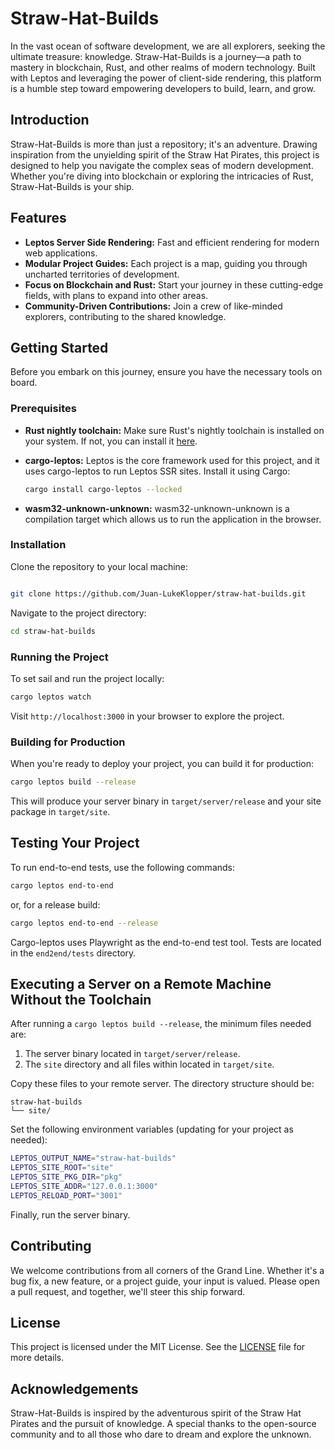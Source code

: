 # **Straw-Hat-Builds**

In the vast ocean of software development, we are all explorers, seeking the ultimate treasure: knowledge. Straw-Hat-Builds is a journey—a path to mastery in blockchain, Rust, and other realms of modern technology. Built with Leptos and leveraging the power of client-side rendering, this platform is a humble step toward empowering developers to build, learn, and grow.

## **Introduction**

Straw-Hat-Builds is more than just a repository; it's an adventure. Drawing inspiration from the unyielding spirit of the Straw Hat Pirates, this project is designed to help you navigate the complex seas of modern development. Whether you're diving into blockchain or exploring the intricacies of Rust, Straw-Hat-Builds is your ship.

## **Features**

- **Leptos Server Side Rendering:** Fast and efficient rendering for modern web applications.
- **Modular Project Guides:** Each project is a map, guiding you through uncharted territories of development.
- **Focus on Blockchain and Rust:** Start your journey in these cutting-edge fields, with plans to expand into other areas.
- **Community-Driven Contributions:** Join a crew of like-minded explorers, contributing to the shared knowledge.

## **Getting Started**

Before you embark on this journey, ensure you have the necessary tools on board.

### **Prerequisites**

- **Rust nightly toolchain:** Make sure Rust's nightly toolchain is installed on your system. If not, you can install it [here](https://www.rust-lang.org/tools/install).
- **cargo-leptos:** Leptos is the core framework used for this project, and it uses cargo-leptos to run Leptos SSR sites. Install it using Cargo:

  ```bash
  cargo install cargo-leptos --locked
  ```

- **wasm32-unknown-unknown:** wasm32-unknown-unknown is a compilation target which allows us to run the application in the browser.

### **Installation**

Clone the repository to your local machine:

```bash

git clone https://github.com/Juan-LukeKlopper/straw-hat-builds.git
```

Navigate to the project directory:

```bash
cd straw-hat-builds
```

### **Running the Project**

To set sail and run the project locally:

```bash
cargo leptos watch
```

Visit `http://localhost:3000` in your browser to explore the project.

### **Building for Production**

When you're ready to deploy your project, you can build it for production:

```bash
cargo leptos build --release
```

This will produce your server binary in `target/server/release` and your site package in `target/site`.

## **Testing Your Project**

To run end-to-end tests, use the following commands:

```bash
cargo leptos end-to-end
```

or, for a release build:

```bash
cargo leptos end-to-end --release
```

Cargo-leptos uses Playwright as the end-to-end test tool. Tests are located in the `end2end/tests` directory.

## **Executing a Server on a Remote Machine Without the Toolchain**

After running a `cargo leptos build --release`, the minimum files needed are:

1. The server binary located in `target/server/release`.
2. The `site` directory and all files within located in `target/site`.

Copy these files to your remote server. The directory structure should be:

```text
straw-hat-builds
└── site/
```

Set the following environment variables (updating for your project as needed):

```bash
LEPTOS_OUTPUT_NAME="straw-hat-builds"
LEPTOS_SITE_ROOT="site"
LEPTOS_SITE_PKG_DIR="pkg"
LEPTOS_SITE_ADDR="127.0.0.1:3000"
LEPTOS_RELOAD_PORT="3001"
```

Finally, run the server binary.

## **Contributing**

We welcome contributions from all corners of the Grand Line. Whether it's a bug fix, a new feature, or a project guide, your input is valued. Please open a pull request, and together, we'll steer this ship forward.

## **License**

This project is licensed under the MIT License. See the [LICENSE](./LICENSE) file for more details.

## **Acknowledgements**

Straw-Hat-Builds is inspired by the adventurous spirit of the Straw Hat Pirates and the pursuit of knowledge. A special thanks to the open-source community and to all those who dare to dream and explore the unknown.
